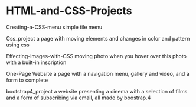 # HTML-and-CSS-Projects
Creating-a-CSS-menu
simple tile menu

Css_project
a page with moving elements and changes in color and pattern using css

Effecting-images-with-CSS
moving photo when you hover over this photo with a built-in inscription

One-Page Website
a page with a navigation menu, gallery and video, and a form to complete

bootstrap4_project
a website presenting a cinema with a selection of films and a form of subscribing via email, all made by boostrap.4


